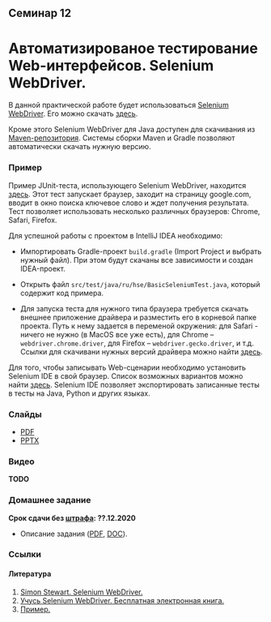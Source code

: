 Семинар 12
--

# Автоматизированое тестирование Web-интерфейсов. Selenium WebDriver.

В данной практической работе будет использоваться
[Selenium WebDriver](https://ru.wikipedia.org/wiki/Selenium).
Его можно скачать [здесь](https://www.selenium.dev/downloads/).

Кроме этого Selenium WebDriver для Java доступен для скачивания из
[Maven-репозитория](https://mvnrepository.com/artifact/org.seleniumhq.selenium).
Системы сборки Maven и Gradle позволяют автоматически скачать нужную версию.

### Пример

Пример JUnit-теста, использующего Selenium WebDriver, находится [здесь](examples/exampleSelenium).
Этот тест запускает браузер, заходит на страницу google.com,
вводит в окно поиска ключевое слово и ждет получения результата.
Тест позволяет использовать несколько различных браузеров: Chrome, Safari, Firefox. 

Для успешной работы с проектом в IntelliJ IDEA необходимо:

* Импортировать Gradle-проект `build.gradle` (Import Project и выбрать нужный файл).
  При этом будут скачаны все зависимости и создан IDEA-проект.

* Открыть файл `src/test/java/ru/hse/BasicSeleniumTest.java`, который содержит код примера.

* Для запуска теста для нужного типа браузера требуется скачать внешнее приложение драйвера и
  разместить его в корневой папке проекта. Путь к нему задается в переменой окружения:
  для Safari - ничего не нужно (в MacOS все уже есть),
  для Chrome – `webdriver.chrome.driver`,
  для Firefox – `webdriver.gecko.driver`, и т.д.
  Ссылки для скачивани нужных версий драйвера можно найти [здесь](https://www.selenium.dev/downloads/).

Для того, чтобы записывать Web-сценарии необходимо установить Selenium IDE в свой браузер.
Список возможных вариантов можно найти [здесь](https://www.selenium.dev/downloads/).
Selenium IDE позволяет экспортировать записанные тесты в тесты на Java, Python и других языках.

### Слайды

* [PDF](Seminar12.pdf)
* [PPTX](Seminar12.pptx)

### Видео

__TODO__

### Домашнее задание

__Срок сдачи без [штрафа](../../grading.md): ??.12.2020__

* Описание задания ([PDF](Homework09.pdf), [DOC](Homework09.doc)).

### Ссылки

#### Литература

1. [Simon Stewart. Selenium WebDriver.](
   https://www.aosabook.org/en/selenium.html)
1. [Учусь Selenium WebDriver. Бесплатная электронная книга.](
   https://github.com/andrewt0301/qa-testing-course/tree/master/related/selenium-webdriver-ru.pdf)
1. [Пример.](
   https://automated-testing.info/t/pishem-testy-na-selenium-ide-passhirenie-k-brauzeru-firefox/2455)
